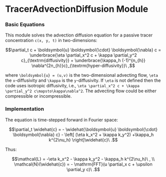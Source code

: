 # TracerAdvectionDiffusion Module

### Basic Equations

This module solves the advection diffusion equation for a passive tracer
concentration ``c(x, y, t)`` in two-dimensions:

```math
\partial_t c + \boldsymbol{u} \boldsymbol{\cdot} \boldsymbol{\nabla} c = \underbrace{\eta \partial_x^2 c + \kappa \partial_y^2 c}_{\textrm{diffusivity}} + \underbrace{\kappa_h (-1)^{n_{h}} \nabla^{2n_{h}}c}_{\textrm{hyper-diffusivity}}\ ,
```

where ``\boldsymbol{u} = (u,v)`` is the two-dimensional advecting flow, ``\eta`` the ``x``-diffusivity and ``\kappa`` is the ``y``-diffusivity. If ``\eta`` is not defined then the code uses isotropic diffusivity, i.e., ``\eta \partial_x^2 c + \kappa \partial_y^2 c\mapsto\kappa\nabla^2``. The advecting flow could be either compressible or incompressible. 


### Implementation

The equation is time-stepped forward in Fourier space:

```math
\partial_t \widehat{c} = - \widehat{\boldsymbol{u} \boldsymbol{\cdot} \boldsymbol{\nabla} c} - \left[ (\eta k_x^2 + \kappa k_y^2) +\kappa_h k^{2\nu_h} \right]\widehat{c}\ .
```

Thus:

```math
\mathcal{L} = -\eta k_x^2 - \kappa k_y^2 - \kappa_h k^{2\nu_h}\ , \\
\mathcal{N}(\widehat{c}) = - \mathrm{FFT}(u \partial_x c + \upsilon \partial_y c)\ .
```
